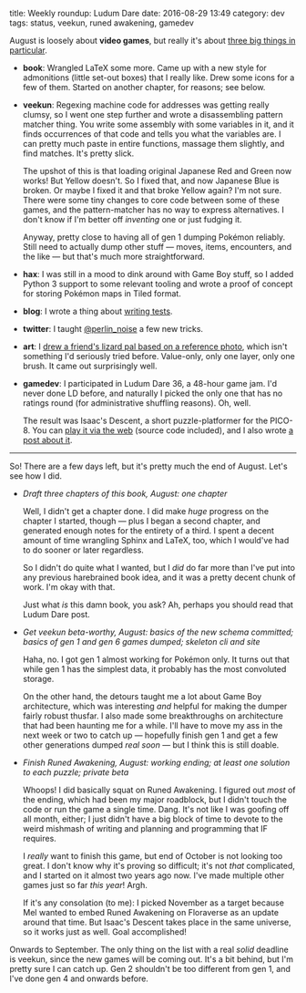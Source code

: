 title: Weekly roundup: Ludum Dare
date: 2016-08-29 13:49
category: dev
tags: status, veekun, runed awakening, gamedev

August is loosely about **video games**, but really it's about [three big things in particular]({filename}2016-08-07-weekly-roundup-three-big-things.markdown).

- **book**: Wrangled LaTeX some more.  Came up with a new style for admonitions (little set-out boxes) that I really like.  Drew some icons for a few of them.  Started on another chapter, for reasons; see below.

- **veekun**: Regexing machine code for addresses was getting really clumsy, so I went one step further and wrote a disassembling pattern matcher thing.  You write some assembly with some variables in it, and it finds occurrences of that code and tells you what the variables are.  I can pretty much paste in entire functions, massage them slightly, and find matches.  It's pretty slick.

    The upshot of this is that loading original Japanese Red and Green now works!  But Yellow doesn't.  So I fixed that, and now Japanese Blue is broken.  Or maybe I fixed it and that broke Yellow again?  I'm not sure.  There were some tiny changes to core code between some of these games, and the pattern-matcher has no way to express alternatives.  I don't know if I'm better off _inventing_ one or just fudging it.
    
    Anyway, pretty close to having all of gen 1 dumping Pokémon reliably.  Still need to actually dump other stuff — moves, items, encounters, and the like — but that's much more straightforward.

- **hax**: I was still in a mood to dink around with Game Boy stuff, so I added Python 3 support to some relevant tooling and wrote a proof of concept for storing Pokémon maps in Tiled format.

- **blog**: I wrote a thing about [writing tests]({filename}/2016-08-22-testing-for-people-who-hate-testing.markdown).

- **twitter**: I taught [@perlin\_noise](https://twitter.com/perlin_noise) a few new tricks.

- **art**: I [drew a friend's lizard pal based on a reference photo](https://lexyeevee.tumblr.com/post/149481403117/drawn-based-on-this-photo-of-poketto-monstas-bab), which isn't something I'd seriously tried before.  Value-only, only one layer, only one brush.  It came out surprisingly well.

- **gamedev**: I participated in Ludum Dare 36, a 48-hour game jam.  I'd never done LD before, and naturally I picked the only one that has no ratings round (for administrative shuffling reasons).  Oh, well.

    The result was Isaac's Descent, a short puzzle-platformer for the PICO-8.  You can [play it via the web](https://c.eev.ee/isaacs-descent/) (source code included), and I also wrote [a post about it]({filename}/release/2016-08-29-i-entered-ludum-dare-36.markdown).

----

So!  There are a few days left, but it's pretty much the end of August.  Let's see how I did.

- _Draft three chapters of this book, August: one chapter_

    Well, I didn't get a chapter done.  I did make _huge_ progress on the chapter I started, though — plus I began a second chapter, and generated enough notes for the entirety of a third.  I spent a decent amount of time wrangling Sphinx and LaTeX, too, which I would've had to do sooner or later regardless.

    So I didn't do quite what I wanted, but I _did_ do far more than I've put into any previous harebrained book idea, and it was a pretty decent chunk of work.  I'm okay with that.

    Just what _is_ this damn book, you ask?  Ah, perhaps you should read that Ludum Dare post.

- _Get veekun beta-worthy, August: basics of the new schema committed; basics of gen 1 and gen 6 games dumped; skeleton cli and site_

    Haha, no.  I got gen 1 almost working for Pokémon only.  It turns out that while gen 1 has the simplest data, it probably has the most convoluted storage.

    On the other hand, the detours taught me a lot about Game Boy architecture, which was interesting _and_ helpful for making the dumper fairly robust thusfar.  I also made some breakthroughs on architecture that had been haunting me for a while.  I'll have to move my ass in the next week or two to catch up — hopefully finish gen 1 and get a few other generations dumped _real soon_ — but I think this is still doable.

- _Finish Runed Awakening, August: working ending; at least one solution to each puzzle; private beta_

    Whoops!  I did basically squat on Runed Awakening.  I figured out _most_ of the ending, which had been my major roadblock, but I didn't touch the code or run the game a single time.  Dang.  It's not like I was goofing off all month, either; I just didn't have a big block of time to devote to the weird mishmash of writing and planning and programming that IF requires.

    I _really_ want to finish this game, but end of October is not looking too great.  I don't know why it's proving so difficult; it's not _that_ complicated, and I started on it almost two years ago now.  I've made multiple other games just so far _this year_!  Argh.

    If it's any consolation (to me): I picked November as a target because Mel wanted to embed Runed Awakening on Floraverse as an update around that time.  But Isaac's Descent takes place in the same universe, so it works just as well.  Goal accomplished!

Onwards to September.  The only thing on the list with a real _solid_ deadline is veekun, since the new games will be coming out.  It's a bit behind, but I'm pretty sure I can catch up.  Gen 2 shouldn't be too different from gen 1, and I've done gen 4 and onwards before.

